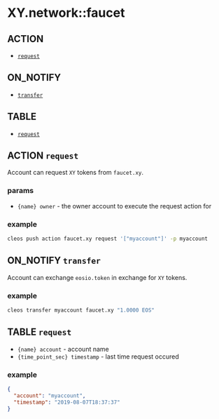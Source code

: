 # XY.network::faucet

## ACTION

- [`request`](#action-request)

## ON_NOTIFY

- [`transfer`](#on-notify-transfer)

## TABLE

- [`request`](#request-table)

## ACTION `request`

Account can request `XY` tokens from `faucet.xy`.

### params

- `{name} owner` - the owner account to execute the request action for

### example

```bash
cleos push action faucet.xy request '["myaccount"]' -p myaccount
```

## ON_NOTIFY `transfer`

Account can exchange `eosio.token` in exchange for `XY` tokens.

### example

```bash
cleos transfer myaccount faucet.xy "1.0000 EOS"
```

## TABLE `request`

- `{name} account` - account name
- `{time_point_sec} timestamp` - last time request occured

### example

```json
{
  "account": "myaccount",
  "timestamp": "2019-08-07T18:37:37"
}
```
